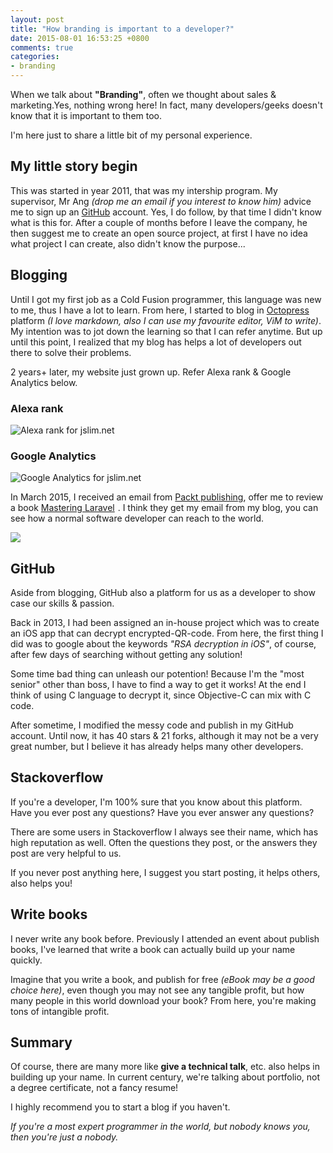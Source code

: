 ```yaml
---
layout: post
title: "How branding is important to a developer?"
date: 2015-08-01 16:53:25 +0800
comments: true
categories: 
- branding
---
```


When we talk about **"Branding"**, often we thought about sales & marketing.Yes, nothing wrong here! In fact, many developers/geeks doesn't know that it is important to them too.

I'm here just to share a little bit of my personal experience.

## My little story begin

This was started in year 2011, that was my intership program. My supervisor, Mr Ang _(drop me an email if you interest to know him)_ advice me to sign up an [GitHub](https://github.com) account.
Yes, I do follow, by that time I didn't know what is this for. After a couple of months before I leave the company, he then suggest me to create an open source project, at first I have no idea what project I can create, also didn't know the purpose...


## Blogging

Until I got my first job as a Cold Fusion programmer, this language was new to me, thus I have a lot to learn. From here, I started to blog in [Octopress](http://octopress.org/) platform _(I love markdown, also I can use my favourite editor, ViM to write)_.
My intention was to jot down the learning so that I can refer anytime. But up until this point, I realized that my blog has helps a lot of developers out there to solve their problems.

2 years+ later, my website just grown up. Refer Alexa rank & Google Analytics below.

### Alexa rank

![Alexa rank for jslim.net](http://jslim89.github.com/images/posts/2015-08-01-how-branding-is-important-to-a-developer/alexa.png)

### Google Analytics

![Google Analytics for jslim.net](http://jslim89.github.com/images/posts/2015-08-01-how-branding-is-important-to-a-developer/google-analytics.png)

In March 2015, I received an email from [Packt publishing](https://www.packtpub.com), offer me to review a book <a href="http://www.amazon.com/gp/product/1785285025/ref=as_li_tl?ie=UTF8&camp=1789&creative=9325&creativeASIN=1785285025&linkCode=as2&tag=jssi-20&linkId=RSMIDDEFUPXJ6IPB">Mastering Laravel</a><img src="http://ir-na.amazon-adsystem.com/e/ir?t=jssi-20&l=as2&o=1&a=1785285025" width="1" height="1" border="0" alt="" style="border:none !important; margin:0px !important;" />
. I think they get my email from my blog, you can see how a normal software developer can reach to the world.

<div class="text-center">
    <a href="http://www.amazon.com/gp/product/1785285025/ref=as_li_tl?ie=UTF8&camp=1789&creative=9325&creativeASIN=1785285025&linkCode=as2&tag=jssi-20&linkId=ROMYE4ZWZVJ5LGVK"><img border="0" src="http://ws-na.amazon-adsystem.com/widgets/q?_encoding=UTF8&ASIN=1785285025&Format=_SL110_&ID=AsinImage&MarketPlace=US&ServiceVersion=20070822&WS=1&tag=jssi-20" ></a><img src="http://ir-na.amazon-adsystem.com/e/ir?t=jssi-20&l=as2&o=1&a=1785285025" width="1" height="1" border="0" alt="" style="border:none !important; margin:0px !important;" />
</div>


## GitHub

Aside from blogging, GitHub also a platform for us as a developer to show case our skills & passion.

Back in 2013, I had been assigned an in-house project which was to create an iOS app that can decrypt encrypted-QR-code.
From here, the first thing I did was to google about the keywords _"RSA decryption in iOS"_, of course, after few days of searching without getting any solution!

Some time bad thing can unleash our potention! Because I'm the "most senior" other than boss, I have to find a way to get it works! At the end I think of using C language to decrypt it, since Objective-C can mix with C code.

After sometime, I modified the messy code and publish in my GitHub account. Until now, it has 40 stars & 21 forks, although it may not be a very great number, but I believe it has already helps many other developers.

## Stackoverflow

If you're a developer, I'm 100% sure that you know about this platform. Have you ever post any questions? Have you ever answer any questions?

There are some users in Stackoverflow I always see their name, which has high reputation as well. Often the questions they post, or the answers they post are very helpful to us.

If you never post anything here, I suggest you start posting, it helps others, also helps you!

## Write books

I never write any book before. Previously I attended an event about publish books, I've learned that write a book can actually build up your name quickly.

Imagine that you write a book, and publish for free _(eBook may be a good choice here)_, even though you may not see any tangible profit, but how many people in this world download your book? From here, you're making tons of intangible profit.

## Summary

Of course, there are many more like **give a technical talk**, etc. also helps in building up your name.
In current century, we're talking about portfolio, not a degree certificate, not a fancy resume!

I highly recommend you to start a blog if you haven't.

_If you're a most expert programmer in the world, but nobody knows you, then you're just a nobody._
